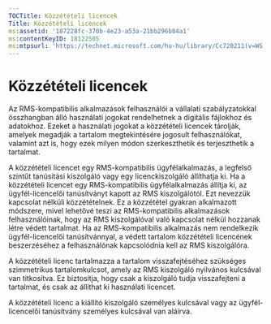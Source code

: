 ```yaml
---
TOCTitle: Közzétételi licencek
Title: Közzétételi licencek
ms:assetid: '187228fc-370b-4e23-a53a-21bb296b84a1'
ms:contentKeyID: 18122505
ms:mtpsurl: 'https://technet.microsoft.com/hu-hu/library/Cc720211(v=WS.10)'
---
```


Közzétételi licencek
====================

Az RMS-kompatibilis alkalmazások felhasználói a vállalati szabályzatokkal összhangban álló használati jogokat rendelhetnek a digitális fájlokhoz és adatokhoz. Ezeket a használati jogokat a közzétételi licencek tárolják, amelyek megadják a tartalom megtekintésére jogosult felhasználókat, valamint azt is, hogy ezek milyen módon szerkeszthetik és terjeszthetik a tartalmat.

A közzétételi licencet egy RMS-kompatibilis ügyfélalkalmazás, a legfelső szintűt tanúsítási kiszolgáló vagy egy licenckiszolgáló állíthatja ki. Ha a közzétételi licencet egy RMS-kompatibilis ügyfélalkalmazás állítja ki, az ügyfél-licencelői tanúsítványt kapott az RMS kiszolgálótól. Ezt nevezzük kapcsolat nélküli közzétételnek. Ez a közzététel gyakran alkalmazott módszere, mivel lehetővé teszi az RMS-kompatibilis alkalmazások felhasználóinak, hogy az RMS kiszolgálóval való kapcsolat nélkül hozzanak létre védett tartalmat. Ha az RMS-kompatibilis alkalmazás nem rendelkezik ügyfél-licencelői tanúsítvánnyal, a védett tartalom közzétételi licencének beszerzéséhez a felhasználónak kapcsolódnia kell az RMS kiszolgálóra.

A közzétételi licenc tartalmazza a tartalom visszafejtéséhez szükséges szimmetrikus tartalomkulcsot, amely az RMS kiszolgáló nyilvános kulcsával van titkosítva. Ez biztosítja, hogy csak a kiszolgáló tudja visszafejteni a tartalmat, és csak az állíthat ki használati licencet.

A közzétételi licenc a kiállító kiszolgáló személyes kulcsával vagy az ügyfél-licencelői tanúsítvány személyes kulcsával van aláírva.
